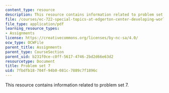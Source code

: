 ```yaml
---
content_type: resource
description: This resource contains information related to problem set 7.
file: /courses/ec-722-special-topics-at-edgerton-center-developing-world-prosthetics-spring-2010/7fbdfb18704f94b0081c7889c7f1896c_MITEC_722S10_pset7.pdf
file_type: application/pdf
learning_resource_types:
- Assignments
license: https://creativecommons.org/licenses/by-nc-sa/4.0/
ocw_type: OCWFile
parent_title: Assignments
parent_type: CourseSection
parent_uid: b231f0ce-c0ff-5617-4746-2bd2d66e63d2
resourcetype: Document
title: Problem set 7
uid: 7fbdfb18-704f-94b0-081c-7889c7f1896c
---
```

This resource contains information related to problem set 7.